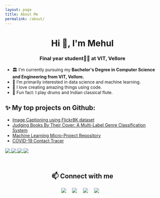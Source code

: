 ```yaml
---
layout: page
title: About Me
permalink: /about/
---
```



<h1 align="center">Hi 👋, I'm Mehul</h1>
<h3 align="center">Final year student👨‍🎓 at VIT, Vellore</h3>

-  🏛 I'm currently pursuing my <b>Bachelor's Degree in Computer Science and Engineering from VIT, Vellore.</b>
-  🎯 I’m primarily interested in data science and machine learning.
-  🧩 I love creating amazing things using code.
-  🥁 Fun fact: I play drums and Indian classical flute.

## ✨ My top projects on Github:
- [Image Captioning using Flickr8K dataset](https://github.com/mehulfollytobevice/image_captioning_flickr)
- [Judging Books By Their Cover: A Multi-Label Genre Classification System](https://github.com/mehulfollytobevice/genre_classification)
- [Machine Learning Micro-Project Repository](https://github.com/mehulfollytobevice/MachineLearning)
- [COVID-19 Contact Tracer](https://github.com/mehulfollytobevice/COVID-19-Contact-Tracer)

<p>
<a href="https://github.com/mehulfollytobevice/image_captioning_flickr">
  <img align="center" src="https://github-readme-stats.vercel.app/api/pin/?username=mehulfollytobevice&repo=image_captioning_flickr&theme=buefy" />
</a>
<a href="https://github.com/mehulfollytobevice/genre_classification">
  <img align="center" src="https://github-readme-stats.vercel.app/api/pin/?username=mehulfollytobevice&repo=genre_classification&theme=buefy" />
</a>

<a href="https://github.com/mehulfollytobevice/COVID-19-Contact-Tracer">
  <img align="center" src="https://github-readme-stats.vercel.app/api/pin/?username=mehulfollytobevice&repo=COVID-19-Contact-Tracer&theme=buefy" />
</a>

<a href="https://github.com/mehulfollytobevice/MachineLearning">
  <img align="center" src="https://github-readme-stats.vercel.app/api/pin/?username=mehulfollytobevice&repo=MachineLearning&theme=buefy" />
</a>
</p>
<br />

<h2 align="center">📫 Connect with me</h2>
<p align="center">
<a target="_blank"href="https://www.linkedin.com/in/mehul-jain-91a26a194"><img src="https://img.shields.io/badge/linkedin-%230077B5.svg?&style=for-the-badge&logo=linkedin&logoColor=white" /></a>&nbsp;&nbsp;&nbsp;&nbsp;
  <a href="mailto:mehul.jain.codedev@gmail.com?subject=Hello%20Mehul,%20From%20Github"><img src="https://img.shields.io/badge/gmail-%23D14836.svg?&style=for-the-badge&logo=gmail&logoColor=white" /></a>&nbsp;&nbsp;&nbsp;&nbsp;
  <a href="https://www.instagram.com/follytobevice/"><img src="https://img.shields.io/badge/instagram-%23D14836.svg?&style=for-the-badge&logo=instagram&logoColor=pink" /></a>&nbsp;&nbsp;&nbsp;&nbsp;
  <a href="https://www.kaggle.com/follytobevice"><img src="https://img.shields.io/badge/kaggle-%27D1203.svg?&style=for-the-badge&logo=kaggle&logoColor=blue" /></a>&nbsp;&nbsp;&nbsp;&nbsp;
</p>

